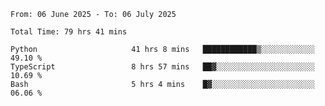 <!--START_SECTION:waka-->

```abap
From: 06 June 2025 - To: 06 July 2025

Total Time: 79 hrs 41 mins

Python                     41 hrs 8 mins   ████████████▒░░░░░░░░░░░░   49.10 %
TypeScript                 8 hrs 57 mins   ██▓░░░░░░░░░░░░░░░░░░░░░░   10.69 %
Bash                       5 hrs 4 mins    █▓░░░░░░░░░░░░░░░░░░░░░░░   06.06 %
```

<!--END_SECTION:waka-->
